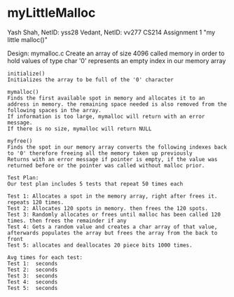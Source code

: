 # myLittleMalloc

Yash Shah, NetID: yss28
Vedant, NetID: vv277
CS214 Assignment 1 "my little malloc()"

Design:
mymalloc.c
Create an array of size 4096 called memory in order to hold values of type char
'0' represents an empty index in our memory array

    initialize()
    Initializes the array to be full of the '0' character

    mymalloc()
    Finds the first available spot in memory and allocates it to an address in memory. the remaining space needed is also removed from the following spaces in the array.
    If information is too large, mymalloc will return with an error message.
    If there is no size, mymalloc will return NULL

    myfree()
    Finds the spot in our memory array converts the following indexes back to '0' therefore freeing all the memory taken up previously
    Returns with an error message if pointer is empty, if the value was returned before or the pointer was called without malloc prior.

    Test Plan:
    Our test plan includes 5 tests that repeat 50 times each

    Test 1: Allocates a spot in the memory array, right after frees it. repeats 120 times.
    Test 2: Allocates 120 spots in memory. then frees the 120 spots.
    Test 3: Randomly allocates or frees until malloc has been called 120 times. then frees the remainder if any
    Test 4: Gets a random value and creates a char array of that value, afterwards populates the array but frees the array from the back to front
    Test 5: allocates and deallocates 20 piece bits 1000 times.

    Avg times for each test:
    Test 1:  seconds
    Test 2:  seconds
    Test 3:  seconds
    Test 4:  seconds
    Test 5:  seconds
